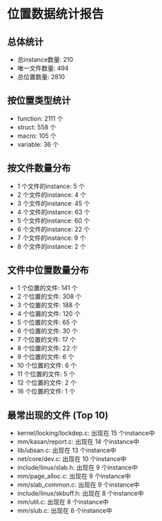 # 位置数据统计报告

## 总体统计
- 总instance数量: 210
- 唯一文件数量: 494
- 总位置数量: 2810

## 按位置类型统计
- function: 2111 个
- struct: 558 个
- macro: 105 个
- variable: 36 个

## 按文件数量分布
- 1 个文件的instance: 5 个
- 2 个文件的instance: 4 个
- 3 个文件的instance: 45 个
- 4 个文件的instance: 63 个
- 5 个文件的instance: 60 个
- 6 个文件的instance: 22 个
- 7 个文件的instance: 9 个
- 8 个文件的instance: 2 个

## 文件中位置数量分布
- 1 个位置的文件: 141 个
- 2 个位置的文件: 308 个
- 3 个位置的文件: 188 个
- 4 个位置的文件: 120 个
- 5 个位置的文件: 65 个
- 6 个位置的文件: 30 个
- 7 个位置的文件: 17 个
- 8 个位置的文件: 22 个
- 9 个位置的文件: 6 个
- 10 个位置的文件: 6 个
- 11 个位置的文件: 5 个
- 12 个位置的文件: 2 个
- 16 个位置的文件: 1 个

## 最常出现的文件 (Top 10)
- kernel/locking/lockdep.c: 出现在 15 个instance中
- mm/kasan/report.c: 出现在 14 个instance中
- lib/ubsan.c: 出现在 13 个instance中
- net/core/dev.c: 出现在 10 个instance中
- include/linux/slab.h: 出现在 9 个instance中
- mm/page_alloc.c: 出现在 9 个instance中
- mm/slab_common.c: 出现在 9 个instance中
- include/linux/skbuff.h: 出现在 8 个instance中
- mm/util.c: 出现在 8 个instance中
- mm/slub.c: 出现在 8 个instance中
